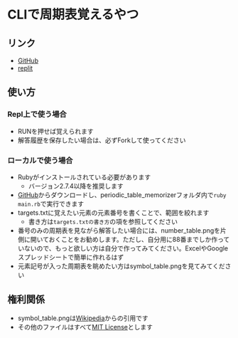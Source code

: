 # CLIで周期表覚えるやつ

## リンク

- [GitHub](https://github.com/takumi3488/periodic_table_memorizer)
- [replit](https://replit.com/@TakumiMori/Zhou-Qi-Biao-Jue-eruyatu?v=1)

## 使い方

### Repl上で使う場合
- RUNを押せば覚えられます
- 解答履歴を保存したい場合は、必ずForkして使ってください

### ローカルで使う場合

- Rubyがインストールされている必要があります
  - バージョン2.7.4以降を推奨します
- [GitHub](https://github.com/takumi3488/periodic_table_memorizer)からダウンロードし、periodic_table_memorizerフォルダ内で`ruby main.rb`で実行できます
- targets.txtに覚えたい元素の元素番号を書くことで、範囲を絞れます
  - 書き方は`targets.txtの書き方`の項を参照してください
- 番号のみの周期表を見ながら解答したい場合には、number_table.pngを片側に開いておくことをお勧めします。ただし、自分用に88番までしか作っていないので、もっと欲しい方は自分で作ってみてください。ExcelやGoogleスプレッドシートで簡単に作れるはず
- 元素記号が入った周期表を眺めたい方はsymbol_table.pngを見てみてください

## 権利関係

- symbol_table.pngは[Wikipedia](https://ja.wikipedia.org/wiki/%E5%85%83%E7%B4%A0%E3%81%AE%E4%B8%80%E8%A6%A7)からの引用です
- その他のファイルはすべて[MIT License](https://github.com/takumi3488/periodic_table_memorizer/blob/main/LICENSE)とします
